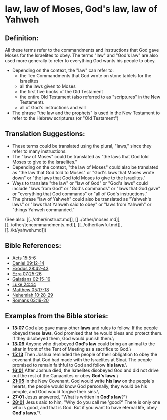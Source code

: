 # law, law of Moses, God's law, law of Yahweh #

## Definition: ##

All these terms refer to the commandments and instructions that God gave Moses for the Israelites to obey. The terms "law" and "God's law" are also used more generally to refer to everything God wants his people to obey.

* Depending on the context, the "law" can refer to:
   * the Ten Commandments that God wrote on stone tablets for the Israelites
   * all the laws given to Moses
   * the first five books of the Old Testament
   * the entire Old Testament (also referred to as "scriptures" in the New Testament).
   * all of God's instructions and will
* The phrase "the law and the prophets" is used in the New Testament to refer to the Hebrew scriptures (or "Old Testament")

## Translation Suggestions: ##

* These terms could be translated using the plural, "laws," since they refer to many instructions.
* The "law of Moses" could be translated as "the laws that God told Moses to give to the Israelites."
* Depending on the context, "the law of Moses" could also be translated as "the law that God told to Moses" or "God's laws that Moses wrote down" or "the laws that God told Moses to give to the Israelites."
* Ways to translate "the law" or "law of God" or "God's laws" could include "laws from God" or "God's commands" or "laws that God gave" or "everything that God commands" or "all of God's instructions."
* The phrase "law of Yahweh" could also be translated as "Yahweh's laws" or "laws that Yahweh said to obey" or "laws from Yahweh" or "things Yahweh commanded."

(See also: [[../other/instruct.md]], [[../other/moses.md]], [[../other/tencommandments.md]], [[../other/lawful.md]], [[../kt/yahweh.md]])

## Bible References: ##

* [Acts 15:5-6](en/tn/act/help/15/05)
* [Daniel 09:12-14](en/tn/dan/help/09/12)
* [Exodus 28:42-43](en/tn/exo/help/28/42)
* [Ezra 07:25-26](en/tn/ezr/help/07/25)
* [Galatians 02:15-16](en/tn/gal/help/02/15)
* [Luke 24:44](en/tn/luk/help/24/44)
* [Matthew 05:17-18](en/tn/mat/help/05/17)
* [Nehemiah 10:28-29](en/tn/neh/help/10/28)
* [Romans 03:19-20](en/tn/rom/help/03/19)

## Examples from the Bible stories: ##

* __[13:07](en/tn/obs/help/13/07)__ God also gave many other __laws__  and rules to follow. If the people obeyed these __laws__, God promised that he would bless and protect them. If they disobeyed them, God would punish them.\\
* __[13:09](en/tn/obs/help/13/09)__ Anyone who disobeyed __God's law__  could bring an animal to the altar in front of the Tent of Meeting as a sacrifice to God.\\
* __[15:13](en/tn/obs/help/15/13)__ Then Joshua reminded the people of their obligation to obey the covenant that God had made with the Israelites at Sinai. The people promised to remain faithful to God and follow __his laws__.\\
* __[16:01](en/tn/obs/help/16/01)__ After Joshua died, the Israelites disobeyed God and did not drive out the rest of the Canaanites or obey __God's laws__.\\
* __[21:05](en/tn/obs/help/21/05)__ In the New Covenant, God would write __his law__  on the people's hearts, the people would know God personally, they would be his people, and God would forgive their sins.\\
* __[27:01](en/tn/obs/help/27/01)__ Jesus answered, "What is written in __God's law__?"\\
* __[28:01](en/tn/obs/help/28/01)__ Jesus said to him, "Why do you call me 'good?' There is only one who is good, and that is God. But if you want to have eternal life, obey __God's laws__."\\